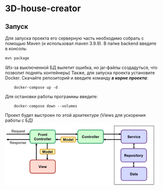 # 3D-house-creator

## Запуск
Для запуска проекта его серверную часть необходимо собрать с помощью Maven (и использовал maven 3.9.9). В папке backend введите в консоль:
```cmd
mvn package
```
(Из-за выключенной БД вылетит ошибка, но jar-файлы создадуться, что позволит поднять контейнеры)
Также, для запуска проекта установите Docker. Скачайте репозиторий и введите команду ***в корне проекта***: 
```docker
    docker-compose up -d
```
Для остановки работы программы введите:
```docker
    docker-compose down --volumes
```

Проект будет выстроен по этой архитектуре (Views для ускорения работы с БД)
![архитектура_серверной_части](./pictures/Spring-MVC-Work-Flow.jpg)